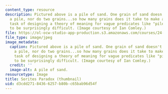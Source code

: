 ```yaml
---
content_type: resource
description: Pictured above is a pile of sand. One grain of sand doesn't constitute
  a pile, nor do two grains...so how many grains does it take to make a pile? The
  task of designing a theory of meaning for vague predicates like "pile" has proved
  to be surprisingly difficult. (Image courtesy of Ian Comley.)
file: https://ol-ocw-studio-app-production.s3.amazonaws.com/courses/24-729-topics-in-philosophy-of-language-vagueness-fall-2005/d3cdd27184366257b80bc65bab96d54f_24-729f05-th.jpg
file_type: image/jpeg
image_metadata:
  caption: Pictured above is a pile of sand. One grain of sand doesn't constitute
    a pile, nor do two grains...so how many grains does it take to make a pile? The
    task of designing a theory of meaning for vague predicates like "pile" has proved
    to be surprisingly difficult. (Image courtesy of Ian Comley.)
  credit: ''
  image-alt: A pile of sand.
resourcetype: Image
title: Sorites Paradox (thumbnail)
uid: d3cdd271-8436-6257-b80b-c65bab96d54f
---
```


